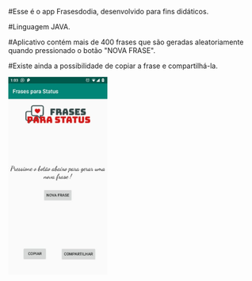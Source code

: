 #Esse é o app Frasesdodia, desenvolvido para fins didáticos.

#Linguagem JAVA.

#Aplicativo contém mais de 400 frases que são geradas aleatoriamente quando pressionado o botão "NOVA FRASE".

#Existe ainda a possibilidade de copiar a frase e compartilhá-la.

<img src="Screenshot/screenshot.jpeg" width="200" heidth="300">
